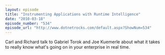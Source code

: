 ```yaml
---
layout: episode
title: "Instrumenting Applications with Runtime Intelligence"
date: "2010-03-18"
episode_number: "534"
episode_url: "http://www.dotnetrocks.com/default.aspx?ShowNum=534"
---
```


Carl and Richard talk to Gabriel Torok and Joe Kuemerle about what it takes to really know what's going on in your enterprise in real time.
